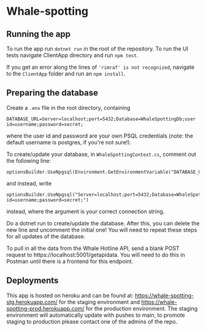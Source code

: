 # Whale-spotting

## Running the app
To run the app run `dotnet run` in the root of the repository.
To run the UI tests navigate ClientApp directory and run `npm test`.

If you get an error along the lines of `'rimraf' is not recognized`, navigate to the `ClientApp` folder and run an `npm install`.

## Preparing the database
Create a `.env` file in the root directory, containing
```
DATABASE_URL=Server=localhost;port=5432;Database=WhaleSpottingDb;user id=username;password=secret;
```
where the user id and password are your own PSQL credentials (note: the default username is postgres, if you're not sure!). 

To create/update your database, in `WhaleSpottingContext.cs`, comment out the following line:
```
optionsBuilder.UseNpgsql(Environment.GetEnvironmentVariable("DATABASE_URL"));
```

and instead, write
```
optionsBuilder.UseNpgsql("Server=localhost;port=5432;Database=WhaleSpottingDb;user id=username;password=secret;")
```
instead, where the argument is your correct connection string. 

Do a dotnet run to create/update the database. After this, you can delete the new line and uncomment the initial one! You will need to repeat these steps for all updates of the database.

To pull in all the data from the Whale Hotline API, send a blank POST request to https://localhost:5001/getapidata. You will need to do this in Postman until there is a frontend for this endpoint.

## Deployments

This app is hosted on heroku and can be found at: https://whale-spotting-stg.herokuapp.com/ for the staging environment and https://whale-spotting-prod.herokuapp.com/ for the production environment. The staging environment will automatically update with pushes to main, to promote staging to production please contact one of the admins of the repo.
